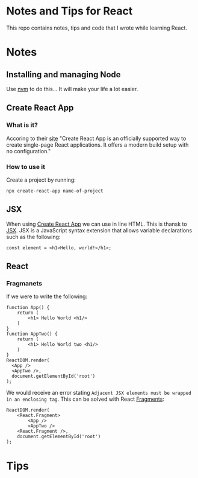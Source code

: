# Notes and Tips for React

This repo contains notes, tips and code that I wrote while learning React.

# Notes
## Installing and managing Node
Use [nvm](https://github.com/nvm-sh/nvm) to do this... It will make your life a lot easier.

## Create React App
### What is it?
Accoring to their [site](https://create-react-app.dev/docs/getting-started/) "Create React App is an officially supported way to create single-page React applications. It offers a modern build setup with no configuration."
### How to use it
Create a project by running:
```
npx create-react-app name-of-project
```

## JSX
When using [Create React App](https://create-react-app.dev/docs/getting-started/) we can use in line HTML. This is thansk to [JSX](https://reactjs.org/docs/introducing-jsx.html). JSX is a JavaScript syntax extension that allows variable declarations such as the following:
```
const element = <h1>Hello, world!</h1>;
```

## React
### Fragmanets
If we were to write the following:
```
function App() {
    return (
        <h1> Hello World <h1/>
    )
}
function AppTwo() {
    return (
        <h1> Hello World two <h1/>
    )
}
ReactDOM.render(
  <App />
  <AppTwo />,
  document.getElementById('root')
);
```
We would receive an error stating ```Adjacent JSX elements must be wrapped in an enclosing tag```. This can be solved with React [Fragments](https://reactjs.org/docs/fragments.html):
```
ReactDOM.render(
    <React.Fragment>
        <App />
        <AppTwo />
    <React.Fragment />,
    document.getElementById('root')
);
```

# Tips